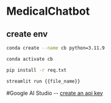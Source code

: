 # MedicalChatbot

## create env

```bash
conda create --name cb python=3.11.9
```

```bash
conda activate cb
```

```bash
pip install -r req.txt
```

```bash
streamlit run {{file_name}}
```

#Google AI Studio
-- [create an api key]("https://aistudio.google.com/app/apikey")
